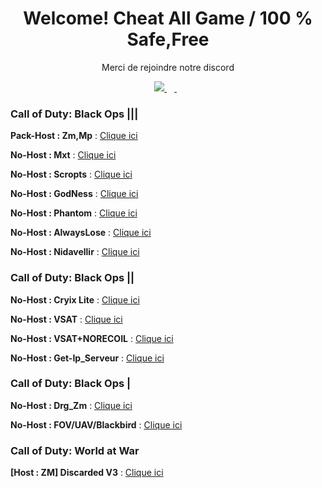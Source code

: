 <h1 align='center'>
  Welcome! Cheat All Game /  100 % Safe,Free
</h1>

<p align='center'>
  Merci de rejoindre notre discord
</p>

<p align='center'>
 <a href="https://discord.gg/cod-fr">
    <img src="https://img.shields.io/badge/Discord-5865F2?style=for-the-badge&logo=discord&logoColor=white" />
  </a>&nbsp;&nbsp;
  <a href="https://www.youtube.com/channel/UCemI3wc64mr-lCyVysZZ0Eg">
  <img alt="" src="https://img.shields.io/badge/YouTube-FF0000?style=for-the-badge&logo=youtube&logoColor=white">
</a>&nbsp;&nbsp;
</p>

### Call of Duty: Black Ops |||

**Pack-Host : Zm,Mp** : [Clique ici](https://www.mediafire.com/file/cgy6n21tlyy7bfm/GSC+injector.zip/file)

**No-Host : Mxt** : [Clique ici](https://www.mediafire.com/file/zq2w719xpfjpk05/MXT+1.1.2.zip/file)

**No-Host : Scropts** : [Clique ici](https://mega.nz/file/oaUmDRLb#lLC9fxgjiFBL09wjCOBr7B13OaoKrwLXXo3GzEr5UuU)

**No-Host : GodNess** : [Clique ici](https://pastebin.com/iUVPmvRx)

**No-Host : Phantom** : [Clique ici](https://mega.nz/file/tWVkhRia#JehoVcYGJkFXhKOSiu0pSQTLBUaB3wIHuWPIwbzhP7I)

**No-Host : AlwaysLose** : [Clique ici](https://discord.gg/cod-fr)

**No-Host : Nidavellir** : [Clique ici](https://discord.gg/YJBXDsVK8N)

### Call of Duty: Black Ops ||

**No-Host : Cryix Lite** : [Clique ici](http://joueursdecodfr.mygamesonline.org/leak/Cyrix%20T6.dll)

**No-Host : VSAT** : [Clique ici](http://joueursdecodfr.mygamesonline.org/leak/T6VSAT-Tool.dll)

**No-Host : VSAT+NORECOIL** : [Clique ici](http://joueursdecodfr.mygamesonline.org/leak/VSAT%20BY%20EFK.dll)

**No-Host : Get-Ip_Serveur** : [Clique ici](http://joueursdecodfr.mygamesonline.org/leak/PLUTONIUM%20SERVER%20GET%20IP%20(BY%20EFK)%20V2_[unknowncheats.me]_.zip)

### Call of Duty: Black Ops |

**No-Host : Drg_Zm** : [Clique ici](http://joueursdecodfr.mygamesonline.org/leak/bo1p.dll)

**No-Host : FOV/UAV/Blackbird** : [Clique ici](http://joueursdecodfr.mygamesonline.org/leak/bo1%20tool_[unknowncheats.me]_.zip)

### Call of Duty: World at War
**[Host : ZM] Discarded V3** : [Clique ici](https://www.mediafire.com/file/9nd4586xx0fhehv/Discarded+V3+-+T4+Mod+Menu.7z/file)
